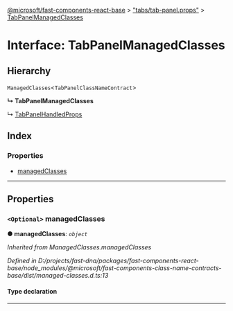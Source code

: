 [@microsoft/fast-components-react-base](../README.md) > ["tabs/tab-panel.props"](../modules/_tabs_tab_panel_props_.md) > [TabPanelManagedClasses](../interfaces/_tabs_tab_panel_props_.tabpanelmanagedclasses.md)

# Interface: TabPanelManagedClasses

## Hierarchy

 `ManagedClasses`<`TabPanelClassNameContract`>

**↳ TabPanelManagedClasses**

↳  [TabPanelHandledProps](_tabs_tab_panel_props_.tabpanelhandledprops.md)

## Index

### Properties

* [managedClasses](_tabs_tab_panel_props_.tabpanelmanagedclasses.md#managedclasses)

---

## Properties

<a id="managedclasses"></a>

### `<Optional>` managedClasses

**● managedClasses**: *`object`*

*Inherited from ManagedClasses.managedClasses*

*Defined in D:/projects/fast-dna/packages/fast-components-react-base/node_modules/@microsoft/fast-components-class-name-contracts-base/dist/managed-classes.d.ts:13*

#### Type declaration

___

